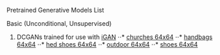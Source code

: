 Pretrained Generative Models List

Basic (Unconditional, Unsupervised)

1. DCGANs trained for use with [iGAN](https://github.com/junyanz/iGAN)
⋅⋅* [churches 64x64](https://people.eecs.berkeley.edu/~junyanz/projects/gvm/models/theano_dcgan/church_64.dcgan_theano)
⋅⋅* [handbags 64x64](https://people.eecs.berkeley.edu/~junyanz/projects/gvm/models/theano_dcgan/handbag_64.dcgan_theano)
⋅⋅* [hed shoes 64x64](https://people.eecs.berkeley.edu/~junyanz/projects/gvm/models/theano_dcgan/hed_shoes_64.dcgan_theano)
⋅⋅* [outdoor 64x64](https://people.eecs.berkeley.edu/~junyanz/projects/gvm/models/theano_dcgan/outdoor_64.dcgan_theano)
⋅⋅* [shoes 64x64](https://people.eecs.berkeley.edu/~junyanz/projects/gvm/models/theano_dcgan/shoes_64.dcgan_theano)



